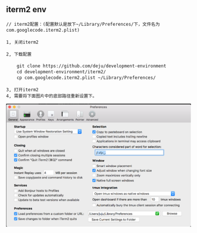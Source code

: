 ## iterm2 env

    // iterm2配置：(配置默认是放下~/Library/Preferences/下，文件名为com.googlecode.iterm2.plist)
    
    1, 关闭iterm2

    2, 下载配置

        git clone https://github.com/deju/development-environment
        cd development-environment/iterm2/
        cp com.googlecode.iterm2.plist ~/Library/Preferences/

    3, 打开iterm2
    4, 需要将下面图片中的底部路径重新设置下。


![iTerm2](https://raw.githubusercontent.com/deju/development-environment/master/iterm2/iterm2-general.png)